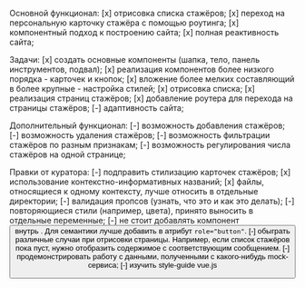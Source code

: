 Основной функционал:
[x] отрисовка списка стажёров;
[x] переход на персональную карточку стажёра с помощью роутинга;
[x] компонентный подход к построению сайта;
[x] полная реактивность сайта;


Задачи:
[x] создать основные компоненты (шапка, тело, панель инструментов, подвал);
[x] реализация компонентов более низкого порядка - карточек и кнопок;
[x] вложение более мелких составляющий в более крупные - настройка стилей;
[x] отрисовка списка;
[x] реализация страниц стажёров;
[x] добавление роутера для перехода на страницы стажёров;
[-] адаптивность сайта;


Дополнительный функционал:
[-] возможность добавления стажёров;
[-] возможность удаления стажёров;
[-] возможность фильтрации стажёров по разным признакам;
[-] возможность регулирования числа стажёров на одной странице;
 
Правки от куратора:
[-] подправить стилизацию карточек стажёров;
[x] использование контекстно-информативных названий;
[x] файлы, относящиеся к одному контексту, лучше относить в отдельные директории;
[-] валидация пропсов (узнать, что это и как это делать);
[-] повторяющиеся стили (например, цвета), принято выносить в отдельные переменные;
[-] не стоит добавлять компонент <button> внутрь <router-link>. Для семантики лучше добавить в <router-link> атрибут `role="button"`.
[-] обыграть различные случаи при отрисовки страницы. Например, если список стажёров пока пуст, нужно отобразить содержимое с соответствующим сообщением.
[-] продемонстрировать работу с данными, полученными с какого-нибудь mock-сервиса;
[-] изучить style-guide vue.js

